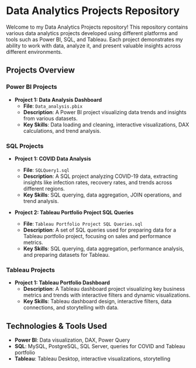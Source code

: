 # Data Analytics Projects Repository

Welcome to my Data Analytics Projects repository! This repository contains various data analytics projects developed using different platforms and tools such as Power BI, SQL, and Tableau. Each project demonstrates my ability to work with data, analyze it, and present valuable insights across different environments.

## Projects Overview

### Power BI Projects
- **Project 1: Data Analysis Dashboard**
  - **File**: `Data_analysis.pbix`
  - **Description**: A Power BI project visualizing data trends and insights from various datasets.
  - **Key Skills**: Data loading and cleaning, interactive visualizations, DAX calculations, and trend analysis.

### SQL Projects
- **Project 1: COVID Data Analysis**
  - **File**: `SQLQuery1.sql`
  - **Description**: A SQL project analyzing COVID-19 data, extracting insights like infection rates, recovery rates, and trends across different regions.
  - **Key Skills**: SQL querying, data aggregation, JOIN operations, and trend analysis.

- **Project 2: Tableau Portfolio Project SQL Queries**
  - **File**: `Tableau Portfolio Project SQL Queries.sql`
  - **Description**: A set of SQL queries used for preparing data for a Tableau portfolio project, focusing on sales and performance metrics.
  - **Key Skills**: SQL querying, data aggregation, performance analysis, and preparing datasets for Tableau.

### Tableau Projects
- **Project 1: Tableau Portfolio Dashboard**
  - **Description**: A Tableau dashboard project visualizing key business metrics and trends with interactive filters and dynamic visualizations.
  - **Key Skills**: Tableau dashboard design, interactive filters, data connections, and storytelling with data.

## Technologies & Tools Used
- **Power BI**: Data visualization, DAX, Power Query
- **SQL**: MySQL, PostgreSQL, SQL Server, queries for COVID and Tableau portfolio
- **Tableau**: Tableau Desktop, interactive visualizations, storytelling
